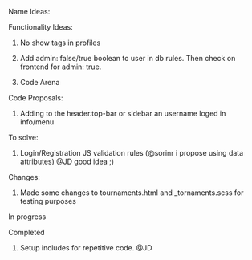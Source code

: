 Name Ideas:

Functionality Ideas:
1. No show tags in profiles
2. Add admin: false/true boolean to user in db rules. Then check on frontend for admin: true.


1. Code Arena

Code Proposals:
1. Adding to the header.top-bar or sidebar an username loged in info/menu

To solve:
1. Login/Registration JS validation rules (@sorinr i propose using data attributes) @JD good idea ;)

Changes:
1. Made some changes to tournaments.html and _tornaments.scss for testing purposes


In progress


Completed
1. Setup includes for repetitive code. @JD
